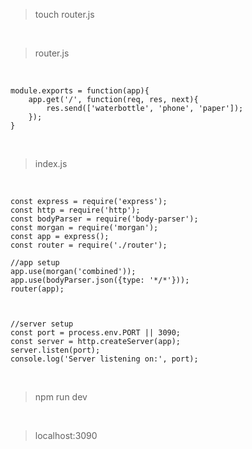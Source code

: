 > touch router.js

<br>

> router.js

<br>

	module.exports = function(app){
	    app.get('/', function(req, res, next){
	        res.send(['waterbottle', 'phone', 'paper']);
	    });
	}

<br>

> index.js

<br>

	const express = require('express');
	const http = require('http');
	const bodyParser = require('body-parser');
	const morgan = require('morgan');
	const app = express();
	const router = require('./router');
	
	//app setup
	app.use(morgan('combined'));
	app.use(bodyParser.json({type: '*/*'}));
	router(app);
	
	
	
	//server setup
	const port = process.env.PORT || 3090;
	const server = http.createServer(app);
	server.listen(port);
	console.log('Server listening on:', port);

<br>

> npm run dev

<br>

> localhost:3090

<br>




